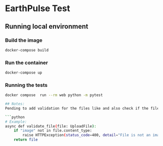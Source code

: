 # EarthPulse Test

## Running local environment

### Build the image
```bash
docker-compose build
```

### Run the container
```bash
docker-compose up
```

### Running the tests
```bash
docker compose  run --rm web python -m pytest

## Notes:
Pending to add validation for the files like and also check if the file is a raster dataset that can be read by rasterio.

```python
# Example:
async def validate_file(file: UploadFile):
    if "image" not in file.content_type:
        raise HTTPException(status_code=400, detail="File is not an image.")
    return file
```
